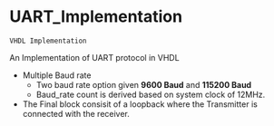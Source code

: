 # UART_Implementation
    VHDL Implementation 
An Implementation of UART protocol in VHDL
  * Multiple Baud rate 
      * Two baud rate option given **9600 Baud** and **115200 Baud**
      * Baud_rate count is derived based on system clock of 12MHz.
  * The Final block consisit of a loopback where the Transmitter is connected with the receiver.
 
